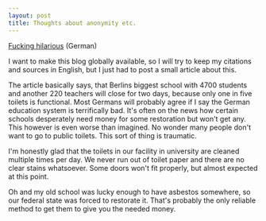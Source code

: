```yaml
---
layout: post
title: Thoughts about anonymity etc.
---
```


[Fucking hilarious](http://www.spiegel.de/lebenundlernen/schule/berlin-kreuzberg-toiletten-kaputt-unterricht-faellt-aus-a-1134006.html) (German)

I want to make this blog globally available, so I will try to keep my citations and sources in English, but I just had to post a small article about this.

The article basically says, that Berlins biggest school with 4700 students and another 220 teachers will close for two days, because only one in five toilets is functional. Most Germans will probably agree if I say the German education system is terrifically bad. It's often on the news how certain schools desperately need money for some restoration but won't get any. This however is even worse than imagined. No wonder many people don't want to go to public toilets. This sort of thing is traumatic.

I'm honestly glad that the toilets in our facility in university are cleaned multiple times per day. We never run out of toilet paper and there are no clear stains whatsoever. Some doors won't fit properly, but almost expected at this point. 

Oh and my old school was lucky enough to have asbestos somewhere, so our federal state was forced to restorate it. That's probably the only reliable method to get them to give you the needed money.